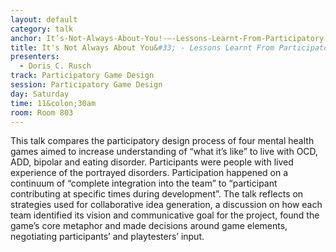 ```yaml
---
layout: default
category: talk
anchor: It’s-Not-Always-About-You!-–-Lessons-Learnt-From-Participatory-Deep-Game-Design
title: It's Not Always About You&#33; - Lessons Learnt From Participatory Deep Game Design
presenters:
  - Doris C. Rusch
track: Participatory Game Design
session: Participatory Game Design
day: Saturday
time: 11&colon;30am
room: Room 803
---
```

This talk compares the participatory design process of four mental health games aimed to increase understanding of “what it’s like” to live with OCD, ADD, bipolar and eating disorder. Participants were people with lived experience of the portrayed disorders. Participation happened on a continuum of “complete integration into the team” to “participant contributing at specific times during development”. The talk reflects on strategies used for collaborative idea generation, a discussion on how each team identified its vision and communicative goal for the project, found the game’s core metaphor and made decisions around game elements, negotiating participants’ and playtesters’ input.
